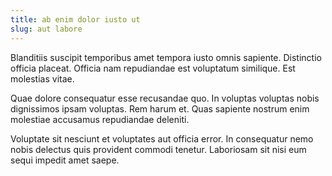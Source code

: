```yaml
---
title: ab enim dolor iusto ut
slug: aut labore
---
```


Blanditiis suscipit temporibus amet tempora iusto omnis sapiente. Distinctio officia placeat. Officia nam repudiandae est voluptatum similique. Est molestias vitae.

Quae dolore consequatur esse recusandae quo. In voluptas voluptas nobis dignissimos ipsam voluptas. Rem harum et. Quas sapiente nostrum enim molestiae accusamus repudiandae deleniti.

Voluptate sit nesciunt et voluptates aut officia error. In consequatur nemo nobis delectus quis provident commodi tenetur. Laboriosam sit nisi eum sequi impedit amet saepe.
